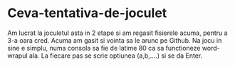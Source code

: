 # Ceva-tentativa-de-joculet
Am lucrat la joculetul asta in 2 etape si am regasit fisierele acuma, pentru a 3-a oara cred. Acuma am gasit si vointa sa le arunc pe Github.
Na jocu in sine e simplu, numa consola sa fie de latime 80 ca sa functioneze word-wrapul ala. La fiecare pas se scrie optiunea (a,b,....) si se da Enter.
